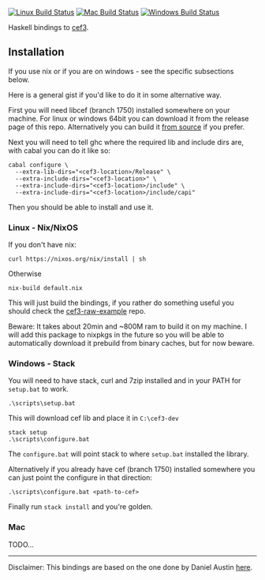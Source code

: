 [![Linux Build Status][linux-build-icon]][linux-build]  [![Mac Build Status][mac-build-icon]][mac-build]  [![Windows Build Status][windows-build-icon]][windows-build]

Haskell bindings to [cef3][cef3].

## Installation

If you use nix or if you are on windows - see the specific subsections below.

Here is a general gist if you'd like to do it in some alternative way.

First you will need libcef (branch 1750) installed somewhere on your machine.
For linux or windows 64bit you can download it from the release page of this
repo. Alternatively you can build it [from source][cef3] if you prefer.

Next you will need to tell ghc where the required lib and include dirs are, with
cabal you can do it like so:

```
cabal configure \
  --extra-lib-dirs="<cef3-location>/Release" \
  --extra-include-dirs="<cef3-location>" \
  --extra-include-dirs="<cef3-location>/include" \
  --extra-include-dirs="<cef3-location>/include/capi"
```

Then you should be able to install and use it.

### Linux - Nix/NixOS

If you don't have nix:

```
curl https://nixos.org/nix/install | sh
```

Otherwise

```
nix-build default.nix
```

This will just build the bindings, if you rather do something useful
you should check the [cef3-raw-example][example] repo.

Beware:
It takes about 20min and ~800M ram to build it on my machine.
I will add this package to nixpkgs in the future so you will be able
to automatically download it prebuild from binary caches, but for now
beware.

### Windows - Stack

You will need to have stack, curl and 7zip installed and in your PATH
for `setup.bat` to work.

```
.\scripts\setup.bat
```
This will download cef lib and place it in `C:\cef3-dev`

```
stack setup
.\scripts\configure.bat
```

The `configure.bat` will point stack to where `setup.bat` installed
the library.

Alternatively if you already have cef (branch 1750) installed
somewhere you can just point the configure in that direction:

```
.\scripts\configure.bat <path-to-cef>
```

Finally run `stack install` and you're golden.

### Mac
TODO...

---

Disclaimer: This bindings are based on the one done by Daniel Austin
[here][bindings-cef3].

[cef3]: https://bitbucket.org/chromiumembedded/cef
[example]: https://github.com/haskell-ui/cef3-raw-example
[bindings-cef3]: https://github.com/fluffynukeit/bindings-cef3

[linux-build-icon]: https://img.shields.io/travis/haskell-ui/cef3-raw/master.svg?label=Linux%20build
[linux-build]: https://travis-ci.org/haskell-ui/cef3-raw
[mac-build-icon]: https://img.shields.io/badge/Mac%20build-TODO-lightgrey.svg
[mac-build]: https://github.com/haskell-ui/cef3-raw
[windows-build-icon]: https://img.shields.io/appveyor/ci/MaxOw/cef3-raw/master.svg?label=Windows%20build
[windows-build]: https://ci.appveyor.com/project/MaxOw/cef3-raw
